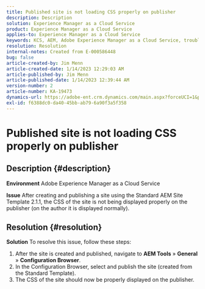 ```yaml
---
title: Published site is not loading CSS properly on publisher
description: Description
solution: Experience Manager as a Cloud Service
product: Experience Manager as a Cloud Service
applies-to: Experience Manager as a Cloud Service
keywords: KCS, AEM, Adobe Experience Manager as a Cloud Service, troubleshooting, published site, not loading CSS, publisher
resolution: Resolution
internal-notes: Created from E-000586448
bug: false
article-created-by: Jim Menn
article-created-date: 1/14/2023 12:29:03 AM
article-published-by: Jim Menn
article-published-date: 1/14/2023 12:39:44 AM
version-number: 2
article-number: KA-19473
dynamics-url: https://adobe-ent.crm.dynamics.com/main.aspx?forceUCI=1&pagetype=entityrecord&etn=knowledgearticle&id=87196a6e-a293-ed11-aad1-6045bd0065f9
exl-id: f6388dc0-da40-45bb-ab79-6a90f3a5f358
---
```

# Published site is not loading CSS properly on publisher

## Description {#description}


<b>Environment</b>
 Adobe Experience Manager as a Cloud Service

<b>Issue</b>
 After creating and publishing a site using the Standard AEM Site Template 2.1.1, the CSS of the site is not being displayed properly on the publisher (on the author it is displayed normally).


## Resolution {#resolution}


<b>Solution</b>
To resolve this issue, follow these steps:

1. After the site is created and published, navigate to <b>AEM Tools</b> » <b>General</b> » <b>Configuration Browser</b>.
2. In the Configuration Browser, select and publish the site (created from the Standard Template).
3. The CSS of the site should now be properly displayed on the publisher.
